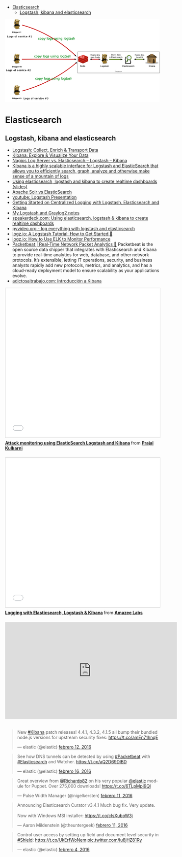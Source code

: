 <!-- MarkdownTOC -->

- [Elasticsearch](#elasticsearch)
    - [Logstash, kibana and elasticsearch](#logstash-kibana-and-elasticsearch)

<!-- /MarkdownTOC -->

[![logstash architecture](images/logstach-archi.png)](https://www.elastic.co/products/logstash)

# Elasticsearch
## Logstash, kibana and elasticsearch 
- [Logstash: Collect, Enrich & Transport Data](https://www.elastic.co/products/logstash)
- [Kibana: Explore & Visualize Your Data](https://www.elastic.co/products/kibana)
- [Nagios Log Server vs. Elasticsearch – Logstash – Kibana](http://labs.nagios.com/2014/10/19/nagios-log-server-vs-elasticsearch-logstash-kibana/)
- [Kibana is a highly scalable interface for Logstash and ElasticSearch that allows you to efficiently search, graph, analyze and otherwise make sense of a mountain of logs](http://kibana.org)
- [Using elasticsearch, logstash and kibana to create realtime dashboards (slides)](https://speakerdeck.com/elasticsearch/using-elasticsearch-logstash-and-kibana-to-create-realtime-dashboards)
- [Apache Solr vs ElasticSearch](http://solr-vs-elasticsearch.com/)
- [youtube: Logstash Presentation](https://www.youtube.com/watch?v=U3m0jKygAqU)
- [Getting Started on Centralized Logging with Logstash, Elasticsearch and Kibana](http://www.ericvb.com/archives/getting-started-on-centralized-logging-with-logstash-elasticsearch-and-kibana)
- [My Logstash and Graylog2 notes](http://jpmens.net/2012/08/06/my-logstash-and-graylog2-notes/)
- [speakerdeck.com: Using elasticsearch, logstash & kibana to create realtime dashboards](https://speakerdeck.com/elasticsearch/using-elasticsearch-logstash-and-kibana-to-create-realtime-dashboards)
- [pyvideo.org - log everything with logstash and elasticsearch](http://pyvideo.org/video/3021/log-everything-with-logstash-and-elasticsearch)
- [logz.io: A Logstash Tutorial: How to Get Started 🌟](http://logz.io/blog/logstash-tutorial/)
- [logz.io: How to Use ELK to Monitor Performance](http://logz.io/blog/elk-monitor-platform-performance/)
- [Packetbeat | Real-Time Network Packet Analytics 🌟](https://www.elastic.co/products/beats/packetbeat) Packetbeat is the open source data shipper that integrates with Elasticsearch and Kibana to provide real-time analytics for web, database, and other network protocols. It’s extensible, letting IT operations, security, and business analysts rapidly add new protocols, metrics, and analytics, and has a cloud‑ready deployment model to ensure scalability as your applications evolve.
- [adictosaltrabajo.com: Introducción a Kibana](http://www.adictosaltrabajo.com/tutoriales/introduccion-a-kibana/)

<div class="container">
<iframe src="//www.slideshare.net/slideshow/embed_code/key/qSI2XvynhYU2MK" width="595" height="485" frameborder="0" marginwidth="0" marginheight="0" scrolling="no" style="border:1px solid #CCC; border-width:1px; margin-bottom:5px; max-width: 100%;" allowfullscreen class="video"> </iframe> <div style="margin-bottom:5px"> <strong> <a href="//www.slideshare.net/prajalkulkarni/attack-monitoring-using-elasticsearch-logstash-and-kibana" title="Attack monitoring using ElasticSearch Logstash and Kibana" target="_blank">Attack monitoring using ElasticSearch Logstash and Kibana</a> </strong> from <strong><a href="//www.slideshare.net/prajalkulkarni" target="_blank">Prajal Kulkarni</a></strong> </div>
</div> 
<br/>

<div class="container">
<iframe src="//www.slideshare.net/slideshow/embed_code/key/464TyWARPmjno8" width="595" height="485" frameborder="0" marginwidth="0" marginheight="0" scrolling="no" style="border:1px solid #CCC; border-width:1px; margin-bottom:5px; max-width: 100%;" allowfullscreen class="video"> </iframe> <div style="margin-bottom:5px"> <strong> <a href="//www.slideshare.net/AmazeeAG/2014-0422-loggingwithlogstashbastianwidmercampusbern" title="Logging with Elasticsearch, Logstash &amp; Kibana" target="_blank">Logging with Elasticsearch, Logstash &amp; Kibana</a> </strong> from <strong><a href="//www.slideshare.net/AmazeeAG" target="_blank">Amazee Labs</a></strong> </div>
</div> 
<br/>

<div class="container">
<iframe width="560" height="315" src="https://www.youtube-nocookie.com/embed/J3ai0cDOAkY?rel=0" frameborder="0" allowfullscreen class="video"></iframe>
</div>
<br/>

<blockquote class="twitter-tweet tw-align-center" data-lang="es"><p lang="en" dir="ltr">New <a href="https://twitter.com/hashtag/Kibana?src=hash">#Kibana</a> patch releases! 4.4.1, 4.3.2, 4.1.5 all bump their bundled node.js versions for upstream security fixes: <a href="https://t.co/amEn71hnqE">https://t.co/amEn71hnqE</a></p>&mdash; elastic (@elastic) <a href="https://twitter.com/elastic/status/698193093997121538">febrero 12, 2016</a></blockquote>
<script async src="//platform.twitter.com/widgets.js" charset="utf-8"></script>

<blockquote class="twitter-tweet tw-align-center" data-lang="es"><p lang="en" dir="ltr">See how DNS tunnels can be detected by using <a href="https://twitter.com/hashtag/Packetbeat?src=hash">#Packetbeat</a> with <a href="https://twitter.com/hashtag/Elasticsearch?src=hash">#Elasticsearch</a> and Watcher. <a href="https://t.co/aQ2D69DlBD">https://t.co/aQ2D69DlBD</a></p>&mdash; elastic (@elastic) <a href="https://twitter.com/elastic/status/699619159215222784">febrero 16, 2016</a></blockquote>
<script async src="//platform.twitter.com/widgets.js" charset="utf-8"></script>

<blockquote class="twitter-tweet tw-align-center" data-lang="es"><p lang="en" dir="ltr">Great overview from <a href="https://twitter.com/Richardp82">@Richardp82</a> on his very popular <a href="https://twitter.com/elastic">@elastic</a> module for Puppet. Over 275,000 downloads! <a href="https://t.co/6TLpMpI9Ql">https://t.co/6TLpMpI9Ql</a></p>&mdash; Pulse Width Manager (@nigelkersten) <a href="https://twitter.com/nigelkersten/status/697880432705036289">febrero 11, 2016</a></blockquote>
<script async src="//platform.twitter.com/widgets.js" charset="utf-8"></script>

<blockquote class="twitter-tweet tw-align-center" data-lang="es"><p lang="en" dir="ltr">Announcing Elasticsearch Curator v3.4.1 Much bug fix. Very update.<br><br>Now with Windows MSI installer: <a href="https://t.co/cIsXuboW3j">https://t.co/cIsXuboW3j</a></p>&mdash; Aaron Mildenstein (@theuntergeek) <a href="https://twitter.com/theuntergeek/status/697580737847959552">febrero 11, 2016</a></blockquote>
<script async src="//platform.twitter.com/widgets.js" charset="utf-8"></script>

<blockquote class="twitter-tweet tw-align-center" data-lang="es"><p lang="en" dir="ltr">Control user access by setting up field and document level security in <a href="https://twitter.com/hashtag/Shield?src=hash">#Shield</a>: <a href="https://t.co/UkErfWoNem">https://t.co/UkErfWoNem</a> <a href="https://t.co/Iu8jHZ81Ry">pic.twitter.com/Iu8jHZ81Ry</a></p>&mdash; elastic (@elastic) <a href="https://twitter.com/elastic/status/695276342498181120">febrero 4, 2016</a></blockquote>
<script async src="//platform.twitter.com/widgets.js" charset="utf-8"></script>
